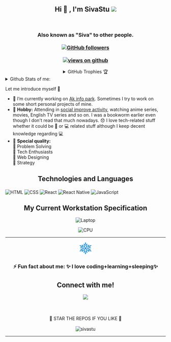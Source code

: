 <h2 align="center"> Hi 👋 , I'm SivaStu <a href="https://sivastu.github.io/" target="_blank">
    <img src="https://img.shields.io/badge/PortFolio-%230077B5.svg?&style=for-the-badge&logoColor=white" />
  </a></h2><br/> 
<h3 align="center">Also known as "Siva" to other people. <br> <br>
  <a href="https://github.com/sivastu" target="_blank">
    <img alt="GitHub followers" src="https://img.shields.io/github/followers/sivastu?label=Github%20followers&style=for-the-badge">
  </a> <br> <br>
  <a href="https://github.com/sivastu" target="_blank">
    <img src="https://komarev.com/ghpvc/?username=sivastu&label=Views&color=brightgreen&style=flat-square" alt="views on github" />
  </a>
  
  </h3>   
                             
                    
<details align="center"> 
  <summary>GitHub Trophies 🏆</summary>
<p align="center">
  <a href="https://github.com/ryo-ma/github-profile-trophy" target="_blank">
    <img src="https://github-profile-trophy.vercel.app/?username=sivastu&theme=gruvbox"/>
  </a>
</p>
</details>
  
  
    
  
<details>
   <summary>Github Stats of me:</summary>
<div align="center">
<a href="#"><img src="https://github-readme-stats.vercel.app/api?username=sivastu&show_icons=true&count_private=true&theme=radical" width="350" height="250" ></a>
  <br>
<a href="#"><img src="https://github-readme-stats.vercel.app/api/top-langs/?username=sivastu&layout=compact&theme=radical" width="350" height="250" ></a>
  

</div>
</details> 
 

 
Let me introduce myself  :boy: 

- 🔭 I’m currently working on [Ak info park](https://akinfopark.com/). Sometimes I try to work on some short personal projects of mine.
- :art: <b>Hobby:</b> Attending in [social improve activity](#), watching anime series, movies, English TV series and so on. I was a bookworm earlier even though I don't read that much nowadays. :disappointed: I love tech-related stuff whether it could be :iphone: or :computer: related stuff although I keep decent knowledge regarding :computer:  
- :high_brightness: <b>Special quality:</b> <br>
        :beginner: Problem Solving <br>
        :beginner: Tech Enthusiasts <br>
        :beginner: Web Designing <br>
        :beginner: Strategy <br>

<h2 align="center">

 Technologies and Languages 
</h2>

![HTML](https://img.shields.io/badge/HTML-239120?style=for-the-badge&logo=html5&logoColor=white)
![CSS](https://img.shields.io/badge/CSS-239120?&style=for-the-badge&logo=css3&logoColor=white)
![React](https://img.shields.io/badge/react-ED8B00?style=for-the-badge&logo=react&logoColor=white)
![React Native](https://img.shields.io/badge/reactnative-ED8B90?style=for-the-badge&logo=react&logoColor=white)
![JavaScript](https://img.shields.io/badge/Javascript-ED8B00?style=for-the-badge&logo=Javascript&logoColor=white)


<h2 align="center">
My Current Workstation Specification </h2>

<div align="center">
  
![Laptop](https://img.shields.io/badge/Windows-ASUS-0078D6?style=for-the-badge&logo=windows&logoColor=white) 
<br>

![CPU](https://img.shields.io/badge/Intel-Core_i3_8th-0071C5?style=for-the-badge&logo=intel&logoColor=white)
 
  


</div>


















---------------------------------------------------------------------------------------------------------------------------------------------------------------------------------

<div align="center">
  


  
  <img align="center" a href='https://archiveprogram.github.com/'><img src='https://raw.githubusercontent.com/acervenky/animated-github-badges/master/assets/acbadge.gif' width='40' height='40'></a>

 ### ⚡️ Fun fact about me: ✨ I love coding+learning+sleeping✨ 
 


<h2>Connect with me!</h2>
 
[<img src="https://img.shields.io/badge/linkedin-%230077B5.svg?&style=for-the-badge&logo=linkedin&logoColor=white" />](https://www.linkedin.com/in/siva-a-5a6bbb152) 







<br> <br>
🌟 STAR THE REPOS IF YOU LIKE 🌟

<p><img align="center" src="https://github-readme-streak-stats.herokuapp.com/?user=sivastu" alt="sivastu" /></p>

</div>









---------------------------------------------------------------------------------------------------------------------------------------------------------------------------------
<br><br>
